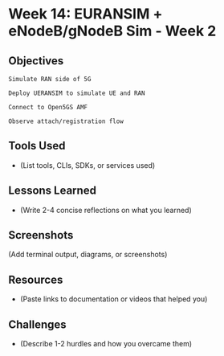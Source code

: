 # Week 14: EURANSIM + eNodeB/gNodeB Sim - Week 2

## Objectives
    Simulate RAN side of 5G

    Deploy UERANSIM to simulate UE and RAN

    Connect to Open5GS AMF

    Observe attach/registration flow

## Tools Used
- (List tools, CLIs, SDKs, or services used)

## Lessons Learned
- (Write 2-4 concise reflections on what you learned)

## Screenshots
(Add terminal output, diagrams, or screenshots)

## Resources
- (Paste links to documentation or videos that helped you)

## Challenges
- (Describe 1-2 hurdles and how you overcame them)
